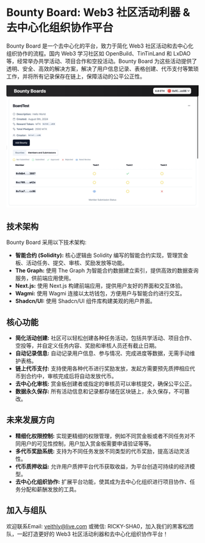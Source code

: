 # Bounty Board: Web3 社区活动利器 & 去中心化组织协作平台

Bounty Board 是一个去中心化的平台，致力于简化 Web3 社区活动和去中心化组织协作的流程。国内 Web3 学习社区如 OpenBuild、TinTinLand 和 LxDAO 等，经常举办共学活动、项目合作和空投活动。Bounty Board 为这些活动提供了透明、安全、高效的解决方案，解决了用户信息记录、表格创建、代币支付等繁琐工作，并将所有记录保存在链上，保障活动的公平公正性。

![Bounty Board](./assets/screenshot.jpeg)

## 技术架构

Bounty Board 采用以下技术架构:

- **智能合约 (Solidity):** 核心逻辑由 Solidity 编写的智能合约实现，管理赏金板、活动任务、提交、审核、奖励发放等功能。
- **The Graph:** 使用 The Graph 为智能合约数据建立索引，提供高效的数据查询服务，供前端应用使用。
- **Next.js:** 使用 Next.js 构建前端应用，提供用户友好的界面和交互体验。
- **Wagmi:** 使用 Wagmi 连接以太坊钱包，方便用户与智能合约进行交互。
- **Shadcn/UI:** 使用 Shadcn/UI 组件库构建美观的用户界面。

## 核心功能

* **简化活动创建:**  社区可以轻松创建各种任务活动，包括共学活动、项目合作、空投等，并自定义任务内容、奖励和审核人员还有截止日期。
* **自动记录信息:**  自动记录用户信息、参与情况、完成进度等数据，无需手动维护表格。
* **链上代币支付:**  支持使用各种代币进行奖励发放，发起方需要预先质押相应代币到合约中，审核完成后将自动发放代币。
* **去中心化审核:**  赏金板创建者或指定的审核员可以审核提交，确保公平公正。
* **数据永久保存:**  所有活动信息和记录都存储在区块链上，永久保存，不可篡改。

## 未来发展方向

* **精细化权限控制:** 实现更精细的权限管理，例如不同赏金板或者不同任务对不同用户的可见性控制，用户加入赏金板需要申请验证等等。
* **多代币奖励系统:**  支持为不同任务发放不同类型的代币奖励，提高活动灵活性。
* **代币质押收益:**  允许用户质押平台代币获取收益，为平台创造可持续的经济模型。
* **去中心化组织协作:**  扩展平台功能，使其成为去中心化组织进行项目协作、任务分配和薪酬发放的工具。

## 加入与组队

欢迎联系Email: veithly@live.com 或微信: RICKY-SHA0，加入我们的黑客松团队，一起打造更好的 Web3 社区活动利器和去中心化组织协作平台！